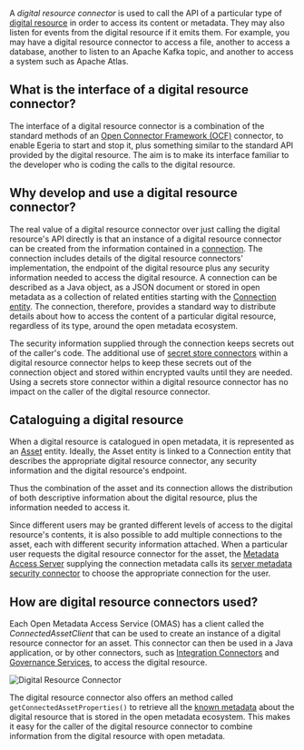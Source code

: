 <!-- SPDX-License-Identifier: CC-BY-4.0 -->
<!-- Copyright Contributors to the Egeria project. -->

A *digital resource connector* is used to call the API of a particular type of [digital resource](/concepts/digital-resource) in order to access its content or metadata.  They may also listen for events from the digital resource if it emits them.  For example, you may have a digital resource connector to access a file, another to access a database, another to listen to an Apache Kafka topic, and another to access a system such as Apache Atlas.

## What is the interface of a digital resource connector?

The interface of a digital resource connector is a combination of the standard methods of an [Open Connector Framework (OCF)](/frameworks/ocf/overview) connector, to enable Egeria to start and stop it, plus something similar to the standard API provided by the digital resource.  The aim is to make its interface familiar to the developer who is coding the calls to the digital resource.

## Why develop and use a digital resource connector?

The real value of a digital resource connector over just calling the digital resource's API directly is that an instance of a digital resource connector can be created from the information contained in a [connection](/concepts/connection).  The connection includes details of the digital resource connectors' implementation, the endpoint of the digital resource plus any security information needed to access the digital resource.  A connection can be described as a Java object, as a JSON document or stored in open metadata as a collection of related entities starting with the [Connection entity](/types/2/0201-Connectors-and-Connections).  The connection, therefore, provides a standard way to distribute details about how to access the content of a particular digital resource, regardless of its type, around the open metadata ecosystem.  

The security information supplied through the connection keeps secrets out of the caller's code.  The additional use of [secret store connectors](/concepts/secrets-store-connector) within a digital resource connector helps to keep these secrets out of the connection object and stored within encrypted vaults until they are needed.  Using a secrets store connector within a digital resource connector has no impact on the caller of the digital resource connector.

## Cataloguing a digital resource

When a digital resource is catalogued in open metadata, it is represented as an [Asset](/concepts/asset) entity.  Ideally, the Asset entity is linked to a Connection entity that describes the appropriate digital resource connector, any security information and the digital resource's endpoint.

Thus the combination of the asset and its connection allows the distribution of both descriptive information about the digital resource, plus the information needed to access it.

Since different users may be granted different levels of access to the digital resource's contents, it is also possible to add multiple connections to the asset, each with different security information attached.  When a particular user requests the digital resource connector for the asset, the [Metadata Access Server](/concepts/metadata-access-server) supplying the connection metadata calls its [server metadata security connector](/concepts/server-metadata-security-conector) to choose the appropriate connection for the user.

## How are digital resource connectors used?

Each Open Metadata Access Service (OMAS) has a client called the *ConnectedAssetClient* that can be used to create an instance of a digital resource connector for an asset.   This connector can then be used in a Java application, or by other connectors, such as [Integration Connectors](/concepts/integration-connector) and [Governance Services](/concept/governance-service), to access the digital resource.

![Digital Resource Connector](/connectors/resource/digital-resource-connector.svg)

The digital resource connector also offers an method called `getConnectedAssetProperties()` to retrieve all the [known metadata](/concepts/connected-asset-properties) about the digital resource that is stored in the open metadata ecosystem. This makes it easy for the caller of the digital resource connector to combine information from the digital resource with open metadata. 


